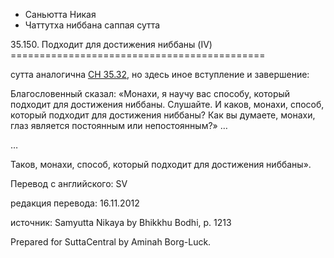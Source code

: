 









* Саньютта Никая
* Чаттутха ниббана саппая сутта


35\.150\. Подходит для достижения ниббаны \(IV\)
\=\=\=\=\=\=\=\=\=\=\=\=\=\=\=\=\=\=\=\=\=\=\=\=\=\=\=\=\=\=\=\=\=\=\=\=\=\=\=\=\=\=\=\=



сутта аналогична [СН 35\.32](/sn35\.32/ru/sv), но здесь иное вступление и завершение:


Благословенный сказал: «Монахи, я научу вас способу, который подходит для достижения ниббаны\. Слушайте\. И каков, монахи, способ, который подходит для достижения ниббаны? Как вы думаете, монахи, глаз является постоянным или непостоянным?» …


…


Таков, монахи, способ, который подходит для достижения ниббаны»\.



Перевод с английского: SV


редакция перевода: 16\.11\.2012


источник: Samyutta Nikaya by Bhikkhu Bodhi, p\. 1213


Prepared for SuttaCentral by Aminah Borg\-Luck\.






